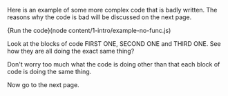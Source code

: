 Here is an example of some more complex code that is badly written. The reasons why the code is bad will be discussed on the next page.

{Run the code}(node content/1-intro/example-no-func.js)

Look at the blocks of code FIRST ONE, SECOND ONE and THIRD ONE. See how they are all doing the exact same thing?

Don't worry too much what the code is doing other than that each block of code is doing the same thing.

Now go to the next page.
